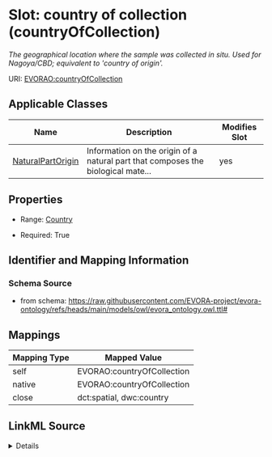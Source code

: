 

# Slot: country of collection (countryOfCollection)


_The geographical location where the sample was collected in situ. Used for Nagoya/CBD; equivalent to 'country of origin'._





URI: [EVORAO:countryOfCollection](https://raw.githubusercontent.com/EVORA-project/evora-ontology/refs/heads/main/models/owl/evora_ontology.owl.ttl#countryOfCollection)



<!-- no inheritance hierarchy -->





## Applicable Classes

| Name | Description | Modifies Slot |
| --- | --- | --- |
| [NaturalPartOrigin](NaturalPartOrigin.md) | Information on the origin of a natural part that composes the biological mate... |  yes  |







## Properties

* Range: [Country](Country.md)

* Required: True





## Identifier and Mapping Information







### Schema Source


* from schema: https://raw.githubusercontent.com/EVORA-project/evora-ontology/refs/heads/main/models/owl/evora_ontology.owl.ttl#




## Mappings

| Mapping Type | Mapped Value |
| ---  | ---  |
| self | EVORAO:countryOfCollection |
| native | EVORAO:countryOfCollection |
| close | dct:spatial, dwc:country |




## LinkML Source

<details>
```yaml
name: countryOfCollection
description: The geographical location where the sample was collected in situ. Used
  for Nagoya/CBD; equivalent to 'country of origin'.
title: country of collection
from_schema: https://raw.githubusercontent.com/EVORA-project/evora-ontology/refs/heads/main/models/owl/evora_ontology.owl.ttl#
close_mappings:
- dct:spatial
- dwc:country
rank: 1000
alias: countryOfCollection
domain_of:
- NaturalPartOrigin
range: Country
required: true
multivalued: false

```
</details>